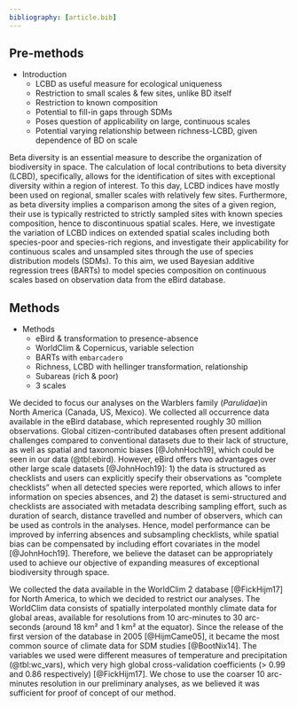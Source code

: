 ```yaml
---
bibliography: [article.bib]
---
```


## Pre-methods

- Introduction
  - LCBD as useful measure for ecological uniqueness
  - Restriction to small scales & few sites, unlike BD itself
  - Restriction to known composition
  - Potential to fill-in gaps through SDMs
  - Poses question of applicability on large, continuous scales
  - Potential varying relationship between richness-LCBD, given dependence of BD
    on scale

Beta diversity is an essential measure to describe the organization of
biodiversity in space.
The calculation of local contributions to beta diversity (LCBD), specifically,
allows for the identification of sites with exceptional diversity within a
region of interest.
To this day, LCBD indices have mostly been used on regional, smaller scales with
relatively few sites.
Furthermore, as beta diversity implies a comparison among the sites of a given
region, their use is typically restricted to strictly sampled sites with known 
species composition, hence to discontinuous spatial scales.
Here, we investigate the variation of LCBD indices on extended spatial scales
including both species-poor and species-rich regions, and investigate their
applicability for continuous scales and unsampled sites through the use of
species distribution models (SDMs).
To this aim, we used Bayesian additive regression trees (BARTs) to model species
composition on continuous scales based on observation data from the eBird
database.

## Methods
 
- Methods
  - eBird & transformation to presence-absence
  - WorldClim & Copernicus, variable selection
  - BARTs with `embarcadero`
  - Richness, LCBD with hellinger transformation, relationship
  - Subareas (rich & poor)
  - 3 scales

We decided to focus our analyses on the Warblers family (_Parulidae_)in North
America (Canada, US, Mexico). 
We collected all occurrence data available in the eBird database, which
represented roughly 30 million observations. 
Global citizen-contributed databases often present additional challenges
compared to conventional datasets due to their lack of structure, as well as
spatial and taxonomic biases [@JohnHoch19], which could be seen in our data
(@tbl:ebird).
However, eBird offers two advantages over other large scale datasets
[@JohnHoch19]\: 1) the data is structured as checklists and users can explicitly
specify their observations as “complete checklists” when all detected species
were reported, which allows to infer information on species absences, and 2) the
dataset is semi-structured and checklists are associated with metadata
describing sampling effort, such as duration of search, distance travelled and
number of observers, which can be used as controls in the analyses. 
Hence, model performance can be improved by inferring absences and subsampling
checklists, while spatial bias can be compensated by including effort covariates
in the model [@JohnHoch19]. 
Therefore, we believe the dataset can be appropriately used
to achieve our objective of expanding measures of exceptional biodiversity
through space. 

We collected the data available in the WorldClim 2 database [@FickHijm17] for
North America, to which we decided to restrict our analyses.
The WorldClim data consists of spatially interpolated monthly climate data for
global areas, available for resolutions from 10 arc-minutes to 30 arc-seconds
(around 18 km² and 1 km² at the equator).
Since the release of the first version of the database in 2005 [@HijmCame05], it
became the most common source of climate data for SDM studies [@BootNix14]. The
variables we used were different measures of temperature and precipitation
(@tbl:wc_vars), which very high global cross-validation coefficients (> 0.99 and
0.86 respectively) [@FickHijm17]. 
We chose to use the coarser 10 arc-minutes resolution in our preliminary
analyses, as we believed it was sufficient for proof of concept of our method.

